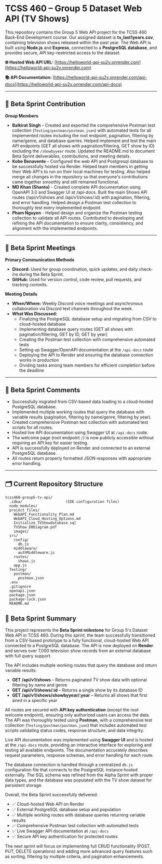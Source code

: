 # TCSS 460 – Group 5 Dataset Web API (TV Shows)

This repository contains the Group 5 Web API project for the TCSS 460 Back-End Development course.
Our assigned dataset is **tv_last1years.csv**, containing television shows released within the past year.
The Web API is built using **Node.js** and **Express**, connected to a **PostgreSQL database**, and provides secure, API key–restricted access to the dataset.

**🌐 Hosted Web API URL:** [https://helloworld-api-su2v.onrender.com](https://helloworld-api-su2v.onrender.com)

**📚 API Documentation:** [https://helloworld-api-su2v.onrender.com/api-docs](https://helloworld-api-su2v.onrender.com/api-docs)

---

## 🚀 Beta Sprint Contribution

**Group Members**

- **Balkirat Singh** – Created and exported the comprehensive Postman test collection (`Testing/postman/postman.json`) with automated tests for all implemented routes including the root endpoint, pagination, filtering by name/genre, and database queries. Helped implement and test the main API endpoints (GET all shows with pagination/filtering, GET show by ID) excluding the `/showbyyear` route. Updated the README.md to document Beta Sprint deliverables, contributions, and meeting details.
- **Kobe Benavente** – Configured the web API and Postgresql database to be successfully hosted via Render. Helped team members in getting their Web API's to run on their local machines for testing. Also helped merge all changes in the repository so that everyone's contributions came together smoothly and still remained functional. 
- **MD Khan (Shanto)** - Created complete API documentation using OpenAPI 3.0 and Swagger UI at /api-docs. Built the main Shows API routes (/api/v1/shows and /api/v1/shows/:id) with pagination, filtering, and error handling. Helped design a Postman test collection to thoroughly test every implemented endpoint.
- **Pham Nguyen** - Helped design and organize the Postman testing collection to validate all API routes. Contributed to developing and refining the API documentation to ensure clarity, consistency, and alignment with the implemented endpoints.

---

## 💬 Beta Sprint Meetings

**Primary Communication Methods**

- **Discord:** Used for group coordination, quick updates, and daily check-ins during the Beta Sprint.
- **GitHub:** Used for version control, code review, pull requests, and tracking commits.

**Meeting Details**

- **When/Where:** Weekly Discord voice meetings and asynchronous collaboration via Discord text channels throughout the week.
- **What Was Discussed:**
  - Finalizing the PostgreSQL database setup and migrating from CSV to cloud-hosted database
  - Implementing database query routes (GET all shows with pagination/filtering, GET by ID, GET by year)
  - Creating the Postman test collection with comprehensive automated tests
  - Setting up Swagger/OpenAPI documentation at the `/api-docs` route
  - Deploying the API to Render and ensuring the database connection works in production
  - Dividing tasks among team members for efficient completion before the deadline

---

## 🧠 Beta Sprint Comments

- Successfully migrated from CSV-based data loading to a cloud-hosted PostgreSQL database.
- Implemented multiple working routes that query the database with variable results (pagination, filtering by name/genre, filtering by year).
- Created comprehensive Postman test collection with automated test scripts for all routes.
- Hosted live API documentation using Swagger UI at `/api-docs` route.
- The welcome page (root endpoint `/`) is now publicly accessible without requiring an API key for easier testing.
- API is successfully deployed on Render and connected to an external PostgreSQL database.
- All routes return properly formatted JSON responses with appropriate error handling.

---

## 🗂️ Current Repository Structure

```
tcss460-group5-tv-api/
  .idea/                    (IDE configuration files)
  node_modules/
  project_files/
    WebAPI_Functionality_Plan.md
    WebAPI_Cloud_Hosting_Options.md
    Initialize_TVShowdatabase.sql
    TVShow_ERDiagram.pdf
    images/
  src/
    config/
      db.js
    middleware/
      authMiddleware.js
    routes/
      shows.js
    app.js
  Testing/
    postman/
      postman.json
  .env
  .gitignore
  openapi.json
  package.json
  package-lock.json
  README.md
```

## 🧩 Beta Sprint Summary

This project represents the **Beta Sprint milestone** for Group 5's Dataset Web API in TCSS 460.
During this sprint, the team successfully transitioned from a CSV-based prototype to a fully functional, cloud-hosted Web API connected to a PostgreSQL database. The API is now deployed on **Render** and serves over 7,000 television show records from an external database with full query support.

The API includes multiple working routes that query the database and return variable results:
- **GET /api/v1/shows** – Returns paginated TV show data with optional filtering by name and genre
- **GET /api/v1/shows/:id** – Returns a single show by its database ID
- **GET /api/v1/shows/showbyyear/:year** – Returns all shows that first aired in a specific year

All routes are secured with **API key authentication** (except the root welcome endpoint), ensuring only authorized users can access the data. The API was thoroughly tested using **Postman**, with a comprehensive test collection (`Testing/postman/postman.json`) that includes automated test scripts validating status codes, response structure, and data integrity.

Live API documentation was implemented using **Swagger UI** and is hosted at the `/api-docs` route, providing an interactive interface for exploring and testing all available endpoints. The documentation accurately describes request parameters, response schemas, and error handling for each route.

The database connection is handled through a centralized `db.js` configuration file that connects to the PostgreSQL instance hosted externally. The SQL schema was refined from the Alpha Sprint with proper data types, and the database was populated with the TV show dataset for persistent storage.

Overall, the Beta Sprint successfully delivered:
- ✅ Cloud-hosted Web API on Render
- ✅ External PostgreSQL database setup and population
- ✅ Multiple working routes with database queries returning variable results
- ✅ Comprehensive Postman test collection with automated tests
- ✅ Live Swagger API documentation at `/api-docs`
- ✅ Secure API key authentication for protected routes

The next sprint will focus on implementing full CRUD functionality (POST, PUT, DELETE operations) and adding more advanced query features such as sorting, filtering by multiple criteria, and pagination enhancements.
